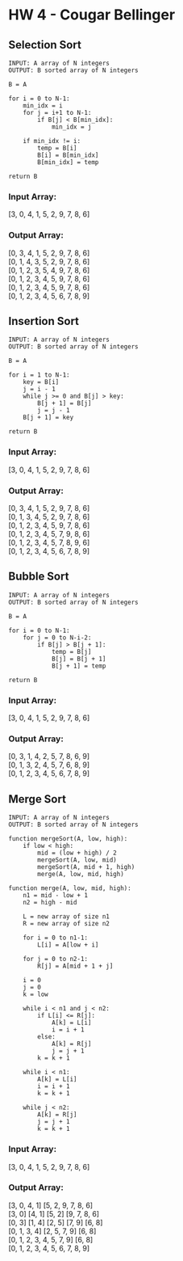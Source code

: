 # HW 4 - Cougar Bellinger

## Selection Sort
```
INPUT: A array of N integers
OUTPUT: B sorted array of N integers

B = A

for i = 0 to N-1:
    min_idx = i
    for j = i+1 to N-1:
        if B[j] < B[min_idx]:
            min_idx = j
    
    if min_idx != i:
        temp = B[i]
        B[i] = B[min_idx]
        B[min_idx] = temp

return B
```
### Input Array:
[3, 0, 4, 1, 5, 2, 9, 7, 8, 6]

### Output Array:
[0, 3, 4, 1, 5, 2, 9, 7, 8, 6]<br/>
[0, 1, 4, 3, 5, 2, 9, 7, 8, 6]<br/>
[0, 1, 2, 3, 5, 4, 9, 7, 8, 6]<br/>
[0, 1, 2, 3, 4, 5, 9, 7, 8, 6]<br/>
[0, 1, 2, 3, 4, 5, 9, 7, 8, 6]<br/>
[0, 1, 2, 3, 4, 5, 6, 7, 8, 9]<br/>


## Insertion Sort
```
INPUT: A array of N integers
OUTPUT: B sorted array of N integers

B = A

for i = 1 to N-1:
    key = B[i]
    j = i - 1
    while j >= 0 and B[j] > key:
        B[j + 1] = B[j]
        j = j - 1
    B[j + 1] = key

return B
```
### Input Array:
[3, 0, 4, 1, 5, 2, 9, 7, 8, 6]

### Output Array:
[0, 3, 4, 1, 5, 2, 9, 7, 8, 6]<br/>
[0, 1, 3, 4, 5, 2, 9, 7, 8, 6]<br/>
[0, 1, 2, 3, 4, 5, 9, 7, 8, 6]<br/>
[0, 1, 2, 3, 4, 5, 7, 9, 8, 6]<br/>
[0, 1, 2, 3, 4, 5, 7, 8, 9, 6]<br/>
[0, 1, 2, 3, 4, 5, 6, 7, 8, 9]

## Bubble Sort
```
INPUT: A array of N integers
OUTPUT: B sorted array of N integers

B = A

for i = 0 to N-1:
    for j = 0 to N-i-2:
        if B[j] > B[j + 1]:
            temp = B[j]
            B[j] = B[j + 1]
            B[j + 1] = temp

return B
```
### Input Array:
[3, 0, 4, 1, 5, 2, 9, 7, 8, 6]

### Output Array:
[0, 3, 1, 4, 2, 5, 7, 8, 6, 9]<br/>
[0, 1, 3, 2, 4, 5, 7, 6, 8, 9]<br/>
[0, 1, 2, 3, 4, 5, 6, 7, 8, 9]

## Merge Sort
```
INPUT: A array of N integers
OUTPUT: B sorted array of N integers

function mergeSort(A, low, high):
    if low < high:
        mid = (low + high) / 2
        mergeSort(A, low, mid)
        mergeSort(A, mid + 1, high)
        merge(A, low, mid, high)

function merge(A, low, mid, high):
    n1 = mid - low + 1
    n2 = high - mid
    
    L = new array of size n1
    R = new array of size n2
    
    for i = 0 to n1-1:
        L[i] = A[low + i]
    
    for j = 0 to n2-1:
        R[j] = A[mid + 1 + j]
    
    i = 0
    j = 0
    k = low
    
    while i < n1 and j < n2:
        if L[i] <= R[j]:
            A[k] = L[i]
            i = i + 1
        else:
            A[k] = R[j]
            j = j + 1
        k = k + 1
    
    while i < n1:
        A[k] = L[i]
        i = i + 1
        k = k + 1
    
    while j < n2:
        A[k] = R[j]
        j = j + 1
        k = k + 1
```

### Input Array:
[3, 0, 4, 1, 5, 2, 9, 7, 8, 6]

### Output Array:
[3, 0, 4, 1] [5, 2, 9, 7, 8, 6]<br/>
[3, 0] [4, 1] [5, 2] [9, 7, 8, 6]<br/>
[0, 3] [1, 4] [2, 5] [7, 9] [6, 8]<br/>
[0, 1, 3, 4] [2, 5, 7, 9] [6, 8]<br/>
[0, 1, 2, 3, 4, 5, 7, 9] [6, 8]<br/>
[0, 1, 2, 3, 4, 5, 6, 7, 8, 9]

















